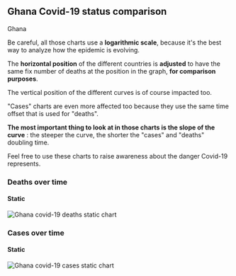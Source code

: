 ## Ghana Covid-19 status comparison 

Ghana



Be careful, all those charts use a **logarithmic scale**, because it's the best way to analyze how the epidemic is evolving.
 
The **horizontal position** of the different countries is **adjusted** to have the same fix number of deaths at the position in the graph, **for comparison purposes**.

The vertical position of the different curves is of course impacted too.

"Cases" charts are even more affected too because they use the same time offset that is used for "deaths".

**The most important thing to look at in those charts is the slope of the curve** : the steeper the curve, the shorter the "cases" and "deaths" doubling time.

Feel free to use these charts to raise awareness about the danger Covid-19 represents. 


 
### Deaths over time
 
#### Static
![Ghana covid-19 deaths static chart](https://raw.githubusercontent.com/madlag/coronavirus_study/master/notebooks/graphs/2020-04-01/countries/Ghana/2020-04-01_Ghana_deaths.png "Ghana covid-19 deaths static chart")   

 
### Cases over time
 
#### Static
![Ghana covid-19 cases static chart](https://raw.githubusercontent.com/madlag/coronavirus_study/master/notebooks/graphs/2020-04-01/countries/Ghana/2020-04-01_Ghana_cases.png "Ghana covid-19 cases static chart")   

